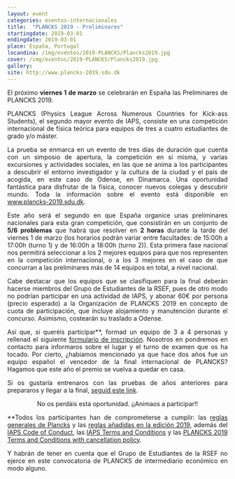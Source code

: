```yaml
---
layout: event
categories: eventos-internacionales
title:  "PLANCKS 2019 - Preliminares"
startingdate: 2019-03-01
endingdate: 2019-03-01
place: España, Portugal
locandina: /img/eventos/2019-PLANCKS/Plancks2019.jpg
cover: /img/eventos/2019-PLANCKS/Plancks2019.jpg
gallery:
site: http://www.plancks-2019.sdu.dk
---
```

<p style="text-align: justify;">
El próximo <strong>viernes 1 de marzo</strong> se celebrarán en España las Preliminares de PLANCKS 2019.
</p>
<p style="text-align: justify;">
PLANCKS (Physics League Across Numerous Countries for Kick-ass Students), el segundo mayor evento de IAPS, consiste en una competición internacional de física teórica para equipos de tres a cuatro estudiantes de grado y/o máster.
</p>
<p style="text-align: justify;">
La prueba se enmarca en un evento de tres días de duración que cuenta con un simposio de apertura, la competición en sí misma, y varias excursiones y actividades sociales, en las que se anima a los participantes a descubrir el entorno investigador y la cultura de la ciudad y el país de acogida, en este caso de Odense, en Dinamarca. Una oportunidad fantástica para disfrutar de la física, conocer nuevos colegas y descubrir mundo. Toda la información sobre el evento está disponible en <a href="http://www.plancks-2019.sdu.dk/">www.plancks-2019.sdu.dk</a>.
</p>
<p style="text-align: justify;">
Este año será el segundo en que España organice unas preliminares nacionales para esta gran competición, que consistirán en un conjunto de <strong>5/6 problemas</strong> que habrá que resolver en <strong>2 horas</strong> durante la tarde del viernes 1 de marzo (los horarios podrán variar entre facultades: de 15:00h a 17:00h (turno 1) y de 16:00h a 18:00h (turno 2)). Esta primera fase nacional nos permitirá seleccionar a los 2 mejores equipos para que nos representen en la competición internacional, o a los 3 mejores en el caso de que concurran a las preliminares más de 14 equipos en total, a nivel nacional.
</p>
<p style="text-align: justify;">
Cabe destacar que los equipos que se clasifiquen para la final deberán hacerse miembros del Grupo de Estudiantes de la RSEF, pues de otro modo no podrían participar en una actividad de IAPS, y abonar 60€ por persona (precio esperado) a la Organización de PLANCKS 2019 en concepto de cuota de participación, que incluye alojamiento y manutención durante el concurso. Asimismo, costearán su traslado a Odense.
</p>
<p style="text-align: justify;">
Así que, si queréis participar**, formad un equipo de 3 a 4 personas y rellenad el siguiente <a href="https://goo.gl/forms/Utcq9gl5M044Da9t1">formulario de inscripción</a>. Nosotros en pondremos en contacto para informaros sobre el lugar y el turno de examen que os ha tocado. Por cierto, ¿habíamos mencionado ya que hace dos años fue un equipo español el vencedor de la final internacional de PLANCKS? Hagamos que este año el premio se vuelva a quedar en casa.
</p>
<p style="text-align: justify;">
Si os gustaría entrenaros con las pruebas de años anteriores para prepararos y llegar a la final, <a href="https://drive.google.com/file/d/1-MG6AJS1hoHyi_QHD3r70eiEeJ_ITCre/view?usp=sharing">seguid este link</a>.
</p>

<center>No os perdáis esta oportunidad. ¡¡Animaos a participar!!</center>

<p style="text-align: justify;">
**Todos los participantes han de comprometerse a cumplir: las <a href="https://www.iaps.info/wp-content/uploads/2016/09/PLANCKS_rules.pdf">reglas generales de Plancks</a> y las <a href="http://www.plancks-2019.sdu.dk/files/AdditionGeneralPLANCKSrules.pdf">reglas añadidas en la edición 2019</a>, además del <a href="http://www.iaps.info/wp-content/uploads/2016/09/Code-of-Conduct_2016-1.pdf">IAPS Code of Conduct</a>, las <a href="http://www.iaps.info/wp-content/uploads/2017/09/iaps-Terms-and-Conditions.pdf">IAPS Terms and Conditions</a> y las <a href="https://drive.google.com/file/d/1fHiIC3q2DXmbX65MKAs3q4bVKwz_t43B/view?usp=sharing">PLANCKS 2019 Terms and Conditions with cancellation policy</a>.
</p>

<p style="text-align: justify;">
Y habrán de tener en cuenta que el Grupo de Estudiantes de la RSEF no ejerce en este convocatoria de PLANCKS de intermediario económico en modo alguno.
</p>
